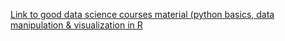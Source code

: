 [Link to good data science courses material (python basics, data manipulation & visualization in R](https://drive.switch.ch/index.php/s/cevSjy40x1vYf8F)
